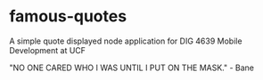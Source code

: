# famous-quotes

A simple quote displayed node application for DIG 4639 Mobile Development at UCF

"NO ONE CARED WHO I WAS UNTIL I PUT ON THE MASK." - Bane
